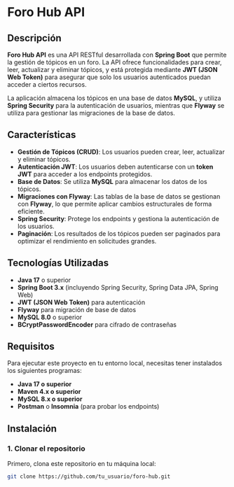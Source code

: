 # Foro Hub API

## Descripción

**Foro Hub API** es una API RESTful desarrollada con **Spring Boot** que permite la gestión de tópicos en un foro. La API ofrece funcionalidades para crear, leer, actualizar y eliminar tópicos, y está protegida mediante **JWT (JSON Web Token)** para asegurar que solo los usuarios autenticados puedan acceder a ciertos recursos.

La aplicación almacena los tópicos en una base de datos **MySQL**, y utiliza **Spring Security** para la autenticación de usuarios, mientras que **Flyway** se utiliza para gestionar las migraciones de la base de datos.

## Características

- **Gestión de Tópicos (CRUD)**: Los usuarios pueden crear, leer, actualizar y eliminar tópicos.
- **Autenticación JWT**: Los usuarios deben autenticarse con un **token JWT** para acceder a los endpoints protegidos.
- **Base de Datos**: Se utiliza **MySQL** para almacenar los datos de los tópicos.
- **Migraciones con Flyway**: Las tablas de la base de datos se gestionan con **Flyway**, lo que permite aplicar cambios estructurales de forma eficiente.
- **Spring Security**: Protege los endpoints y gestiona la autenticación de los usuarios.
- **Paginación**: Los resultados de los tópicos pueden ser paginados para optimizar el rendimiento en solicitudes grandes.

## Tecnologías Utilizadas

- **Java 17** o superior
- **Spring Boot 3.x** (incluyendo Spring Security, Spring Data JPA, Spring Web)
- **JWT (JSON Web Token)** para autenticación
- **Flyway** para migración de base de datos
- **MySQL 8.0** o superior
- **BCryptPasswordEncoder** para cifrado de contraseñas

## Requisitos

Para ejecutar este proyecto en tu entorno local, necesitas tener instalados los siguientes programas:

- **Java 17 o superior**
- **Maven 4.x o superior**
- **MySQL 8.x o superior**
- **Postman** o **Insomnia** (para probar los endpoints)

## Instalación

### 1. Clonar el repositorio

Primero, clona este repositorio en tu máquina local:

```bash
git clone https://github.com/tu_usuario/foro-hub.git
